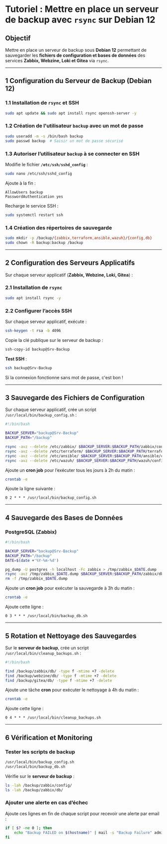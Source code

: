 # Tutoriel : Mettre en place un serveur de backup avec `rsync` sur Debian 12

## Objectif
Mettre en place un serveur de backup sous **Debian 12** permettant de sauvegarder les **fichiers de configuration et bases de données** des services **Zabbix, Webzine, Loki et Gitea** via `rsync`.

---

## 1 Configuration du Serveur de Backup (Debian 12)

###  1.1 Installation de `rsync` et SSH
```bash
sudo apt update && sudo apt install rsync openssh-server -y
```

###  1.2 Création de l'utilisateur `backup` avec un mot de passe
```bash
sudo useradd -m -s /bin/bash backup
sudo passwd backup  # Saisir un mot de passe sécurisé
```

###  1.3 Autoriser l’utilisateur `backup` à se connecter en SSH
Modifie le fichier **`/etc/ssh/sshd_config`** :
```bash
sudo nano /etc/ssh/sshd_config
```
Ajoute à la fin :
```
AllowUsers backup
PasswordAuthentication yes
```
Recharge le service SSH :
```bash
sudo systemctl restart ssh
```

###  1.4 Création des répertoires de sauvegarde
```bash
sudo mkdir -p /backup/{zabbix,terraform,ansible,wazuh}/{config,db}
sudo chown -R backup:backup /backup
```

---

## 2 Configuration des Serveurs Applicatifs
Sur chaque serveur applicatif (**Zabbix, Webzine, Loki, Gitea**) :

###  2.1 Installation de `rsync`
```bash
sudo apt install rsync -y
```

###  2.2 Configurer l’accès SSH
Sur chaque serveur applicatif, exécute :
```bash
ssh-keygen -t rsa -b 4096
```
Copie la clé publique sur le serveur de backup :
```bash
ssh-copy-id backup@Srv-Backup
```
**Test SSH** :
```bash
ssh backup@Srv-Backup
```
Si la connexion fonctionne sans mot de passe, c'est bon !

---

## 3 Sauvegarde des Fichiers de Configuration
Sur chaque serveur applicatif, crée un script `/usr/local/bin/backup_config.sh` :
```bash
#!/bin/bash

BACKUP_SERVER="backup@Srv-Backup"
BACKUP_PATH="/backup"

rsync -avz --delete /etc/zabbix/ $BACKUP_SERVER:$BACKUP_PATH/zabbix/config/
rsync -avz --delete /etc/terraform/ $BACKUP_SERVER:$BACKUP_PATH/terraform/config/
rsync -avz --delete /etc/ansible/ $BACKUP_SERVER:$BACKUP_PATH/ansible/config/
rsync -avz --delete /etc/wazuh/ $BACKUP_SERVER:$BACKUP_PATH/wazuh/config/
```
Ajoute un **cron job** pour l’exécuter tous les jours à 2h du matin :
```bash
crontab -e
```
Ajoute la ligne suivante :
```
0 2 * * * /usr/local/bin/backup_config.sh
```

---

## 4 Sauvegarde des Bases de Données
###  PostgreSQL (Zabbix)
```bash
#!/bin/bash

BACKUP_SERVER="backup@Srv-Backup"
BACKUP_PATH="/backup"
DATE=$(date +'%Y-%m-%d')

pg_dump -U postgres -h localhost -Fc zabbix > /tmp/zabbix_$DATE.dump
rsync -avz /tmp/zabbix_$DATE.dump $BACKUP_SERVER:$BACKUP_PATH/zabbix/db/
rm -f /tmp/zabbix_$DATE.dump
```

Ajoute un **cron job** pour exécuter la sauvegarde à 3h du matin :
```bash
crontab -e
```
Ajoute cette ligne :
```
0 3 * * * /usr/local/bin/backup_db.sh
```

---

## 5 Rotation et Nettoyage des Sauvegardes
Sur le **serveur de backup**, crée un script `/usr/local/bin/cleanup_backups.sh` :
```bash
#!/bin/bash

find /backup/zabbix/db/ -type f -mtime +7 -delete
find /backup/webzine/db/ -type f -mtime +7 -delete
find /backup/gitea/db/ -type f -mtime +7 -delete
```
Ajoute une tâche **cron** pour exécuter le nettoyage à 4h du matin :
```bash
crontab -e
```
Ajoute cette ligne :
```
0 4 * * * /usr/local/bin/cleanup_backups.sh
```

---

## 6 Vérification et Monitoring
###  Tester les scripts de backup
```bash
/usr/local/bin/backup_config.sh
/usr/local/bin/backup_db.sh
```
Vérifie sur le **serveur de backup** :
```bash
ls -lah /backup/zabbix/config/
ls -lah /backup/zabbix/db/
```

###  Ajouter une alerte en cas d’échec
Ajoute ces lignes en fin de chaque script pour recevoir une alerte par email :
```bash
if [ $? -ne 0 ]; then
    echo "Backup FAILED on $(hostname)" | mail -s "Backup Failure" admin@example.com
fi
```

